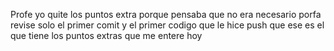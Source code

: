 Profe yo quite los puntos extra porque pensaba que no era necesario porfa revise solo el primer comit y el primer codigo que le hice push que ese es el que tiene los puntos extras que me entere hoy 
